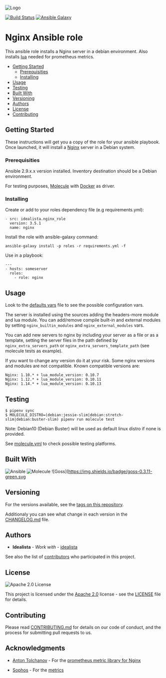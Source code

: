 ![Logo](https://raw.githubusercontent.com/idealista/nginx_role/master/logo.gif)

[![Build Status](https://travis-ci.org/idealista/nginx_role.png)](https://travis-ci.org/idealista/nginx_role)
[![Ansible Galaxy](https://img.shields.io/badge/galaxy-idealista.nginx__role-B62682.svg)](https://galaxy.ansible.com/idealista/nginx_role)

# Nginx Ansible role

This ansible role installs a Nginx server in a debian environment. Also installs [lua](http://www.lua.org/) needed for prometheus metrics.

- [Getting Started](#getting-started)
	- [Prerequisities](#prerequisities)
	- [Installing](#installing)
- [Usage](#usage)
- [Testing](#testing)
- [Built With](#built-with)
- [Versioning](#versioning)
- [Authors](#authors)
- [License](#license)
- [Contributing](#contributing)

## Getting Started

These instructions will get you a copy of the role for your ansible playbook. Once launched, it will install a [Nginx](http://nginx.org/) server in a Debian system.

### Prerequisities

Ansible 2.9.x.x version installed.
Inventory destination should be a Debian environment.

For testing purposes, [Molecule](https://molecule.readthedocs.io/) with [Docker](https://www.docker.com/) as driver.

### Installing

Create or add to your roles dependency file (e.g requirements.yml):

```
- src: idealista.nginx_role
  version: 3.5.1
  name: nginx
```

Install the role with ansible-galaxy command:

```
ansible-galaxy install -p roles -r requirements.yml -f
```

Use in a playbook:

```
---
- hosts: someserver
  roles:
    - role: nginx
```

## Usage

Look to the [defaults vars](defaults/main.yml) file to see the possible configuration vars.

The server is installed using the sources adding the headers-more module and lua module. You can add/remove compile built-in and
external modules by setting `nginx_builtin_modules` and `nginx_external_modules` vars.

You can add new servers to nginx by including your server as a file or as a template, setting the server
files in the path defined by `nginx_extra_servers_path` or  `nginx_extra_servers_template_path` (see molecule tests as example).

If you want to change any version do it at your risk. Some nginx versions and modules are not compatible.
Known compatible versions are:

```
Nginx: 1.10.* + lua_module_version: 0.10.7
Nginx: 1.12.* + lua_module_version: 0.10.11
Nginx: 1.14.* + lua_module_version: 0.10.13
```

## Testing

```
$ pipenv sync
$ MOLECULE_DISTRO=(debian:jessie-slim|debian:stretch-slim|debian:buster-slim) pipenv run molecule test
```

Note: Debian10 (Debian Buster) will be used as default linux distro if none is provided.

See [molecule.yml](https://github.com/idealista/rsyslog_role/blob/master/molecule/default/molecule.yml) to check possible testing platforms.

## Built With

![Ansible](https://img.shields.io/badge/ansible-2.9.9-green.svg)
![Molecule](https://img.shields.io/badge/molecule-3.0.4-green.svg)
![Goss](https://img.shields.io/badge/goss-0.3.11-green.svg

## Versioning

For the versions available, see the [tags on this repository](https://github.com/idealista/nginx_role/tags).

Additionaly you can see what change in each version in the [CHANGELOG.md](CHANGELOG.md) file.

## Authors

* **Idealista** - *Work with* - [idealista](https://github.com/idealista)

See also the list of [contributors](https://github.com/idealista/nginx_role/contributors) who participated in this project.

## License

![Apache 2.0 License](https://img.shields.io/hexpm/l/plug.svg)

This project is licensed under the [Apache 2.0](https://www.apache.org/licenses/LICENSE-2.0) license - see the [LICENSE](LICENSE) file for details.

## Contributing

Please read [CONTRIBUTING.md](.github/CONTRIBUTING.md) for details on our code of conduct, and the process for submitting pull requests to us.

## Acknowledgments

* [Anton Tolchanov](https://github.com/knyar/) - For the [prometheus metric library for Nginx](https://github.com/knyar/nginx-lua-prometheus)

* [Sophos](https://github.com/hnlq715/) - For the [metrics](https://github.com/hnlq715/nginx-prometheus-metrics/blob/master/metrics.vhost)
